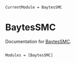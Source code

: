 ```@meta
CurrentModule = BaytesSMC
```

# BaytesSMC

Documentation for [BaytesSMC](https://github.com/paschermayr/BaytesSMC.jl).

```@index
```

```@autodocs
Modules = [BaytesSMC]
```
